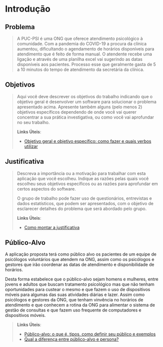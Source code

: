 # Introdução

## Problema
> A PUC-PSI é uma ONG que oferece atendimento psicológico à comunidade.
> Com a pandemia do COVID-19 a procura da clínica aumentou, dificultando
> o agendamento de horários disponíveis para atendimento que é feito
> de forma manual. O atendente recebe uma ligação e através de uma planilha excel
> vai sugerindo as datas disponíveis aos pacientes. Processo esse que geralmente gasta
> de 5 a 10 minutos do tempo de atendimento da secretária da clínica.

## Objetivos

> Aqui você deve descrever os objetivos do trabalho indicando que o
> objetivo geral é desenvolver um software para solucionar o problema
> apresentado acima. Apresente também alguns (pelo menos 2) objetivos
> específicos dependendo de onde você vai querer concentrar a sua
> prática investigativa, ou como você vai aprofundar no seu trabalho.
> 
> **Links Úteis**:
> - [Objetivo geral e objetivo específico: como fazer e quais verbos utilizar](https://blog.mettzer.com/diferenca-entre-objetivo-geral-e-objetivo-especifico/)

## Justificativa

> Descreva a importância ou a motivação para trabalhar com esta aplicação
> que você escolheu. Indique as razões pelas quais você escolheu seus
> objetivos específicos ou as razões para aprofundar em certos aspectos
> do software.
> 
> O grupo de trabalho pode fazer uso de questionários, entrevistas e
> dados estatísticos, que podem ser apresentados, com o objetivo de
> esclarecer detalhes do problema que será abordado pelo grupo.
>
> **Links Úteis**:
> - [Como montar a justificativa](https://guiadamonografia.com.br/como-montar-justificativa-do-tcc/)

## Público-Alvo

A aplicação proposta terá como público alvo os pacientes de um equipe de psicólogos voluntários que atendem na ONG, assim como os psicólogos e gestores que irão coordenar as datas de atendimento e disponibilidade de horários.

Desta forma estabelece que o público-alvo sejam homens e mulheres, entre jovens e adultos que buscam tratamento psicológico mas que não tenham oportunidades para custear o mesmo e que fazem o uso de dispositivos móveis para algumas das suas atividades diárias e lazer. Assim como psicólogos e gestores da ONG, que tenham vinvência no horários de atendimento e que conhecem a rotina da ONG para alimentar o sistema de gestão de consultas e que fazem uso frequente de computadores e dispositivos móveis.

> 
> **Links Úteis**:
> - [Público-alvo: o que é, tipos, como definir seu público e exemplos](https://klickpages.com.br/blog/publico-alvo-o-que-e/)
> - [Qual a diferença entre público-alvo e persona?](https://rockcontent.com/blog/diferenca-publico-alvo-e-persona/)
 
